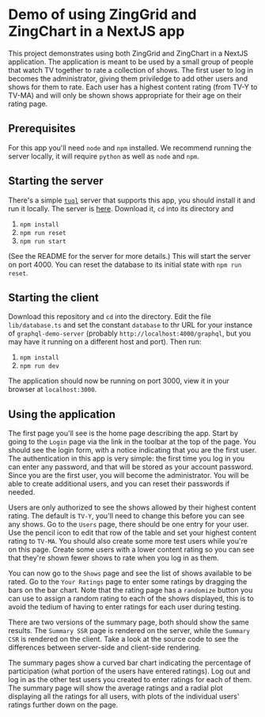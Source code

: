 # Demo of using ZingGrid and ZingChart in a NextJS app

This project demonstrates using both ZingGrid and ZingChart in a NextJS application.
The application is meant to be used by a small group of people that watch TV together
to rate a collection of shows. The first user to log in becomes the administrator,
giving them priviledge to add other users and shows for them to rate. Each user has
a highest content rating (from TV-Y to TV-MA) and will only be shown shows appropriate 
for their age on their rating page.

## Prerequisites

For this app you'll need `node` and `npm` installed. We recommend running the server
locally, it will require `python` as well as `node` and `npm`.

## Starting the server

There's a simple [`tuql`](https://github.com/bradleyboy/tuql) server that supports this
app, you should install it and run it locally. The server is [here](https://github.com/zinggrid-demos/graphql-demo-server).
Download it, `cd` into its directory and 

1. `npm install`
2. `npm run reset`
3. `npm run start`

(See the README for the server for more details.)
This will start the server on port 4000. You can reset the database to its initial state with `npm run reset`.

## Starting the client

Download this repository and `cd` into the directory. Edit the file `lib/database.ts` and set the constant `database`
to thr URL for your instance of `graphql-demo-server` (probably `http://localhost:4000/graphql`, but you may have it 
running on a different host and port). Then run:

1. `npm install`
2. `npm run dev`

The application should now be running on port 3000, view it in your browser at `localhost:3000`. 

## Using the application

The first page you'll see is the home page describing the app. Start by going to the `Login` page via the link in the
toolbar at the top of the page. You should see the login form, with a notice indicating that you are the first user.
The authentication in this app is very simple: the first time you log in you can enter any password, and that will be
stored as your account password. Since you are the first user, you will become the administrator. You will be able to
create additional users, and you can reset their passwords if needed.

Users are only authorized to see the shows allowed by their highest content rating. The default is `TV-Y`, you'll need
to change this before you can see any shows. Go to the `Users` page, there should be one entry for your user. Use the 
pencil icon to edit that row of the table and set your highest content rating to `TV-MA`. You should also create 
some more test users while you're on this page. Create some users with a lower content rating so you can see that
they're shown fewer shows to rate when you log in as them.

You can now go to the `Shows` page and see the list of shows available to be rated. Go to the `Your Ratings` page
to enter some ratings by dragging the bars on the bar chart.  Note that the rating page has a `randomize` button 
you can use to assign a random rating to each of the shows displayed, this is to avoid the tedium of having to 
enter ratings for each user during testing.

There are two versions of the summary page, both should show the same results. The `Summary SSR` page is rendered on the
server, while the `Summary CSR` is rendered on the client. Take a look at the source code to see the differences
between server-side and client-side rendering.

The summary pages show a curved bar chart indicating the percentage of participation (what portion of the users have
entered ratings). Log out and log in as the other test users you created to enter ratings for each of them. The summary
page will show the average ratings and a radial plot displaying all the ratings for all users, with plots of the individual
users' ratings further down on the page.